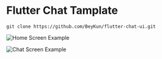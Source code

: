 
# Flutter Chat Tamplate

    git clone https://github.com/BeyKun/flutter-chat-ui.git

![Home Screen Example](https://1.bp.blogspot.com/-W30pmUiC0Cc/Xcp-mTrmk5I/AAAAAAAAFAM/rnF6PdytWb8zIGAQ6RV0frsastoMASfmgCLcBGAsYHQ/s640/Annotation+2019-11-12+162553.png) 

 ![Chat Screen Example](https://1.bp.blogspot.com/-7WdFs__r2Fw/Xcp-mlx8lBI/AAAAAAAAFAQ/3uU8gkgdApw3TQNfCFo538aXiCcF_BtIQCLcBGAsYHQ/s640/Annotation+2019-11-12+163519.png)
 
